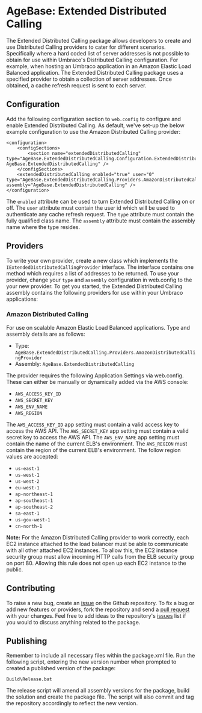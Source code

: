 # AgeBase: Extended Distributed Calling

The Extended Distributed Calling package allows developers to create and use Distributed Calling providers to cater for different scenarios. Specifically where a hard coded list of server addresses is not possible to obtain for use within Umbraco's Distributed Calling configuration. For example, when hosting an Umbraco application in an Amazon Elastic Load Balanced application. The Extended Distributed Calling package uses a specified provider to obtain a collection of server addresses. Once obtained, a cache refresh request is sent to each server.

## Configuration

Add the following configuration section to `web.config` to configure and enable Extended Distributed Calling. As default, we've set-up the below example configuration to use the Amazon Distributed Calling provider:

    <configuration>
        <configSections>
            <section name="extendedDistributedCalling" type="AgeBase.ExtendedDistributedCalling.Configuration.ExtendedDistributedCallingConfigSection, AgeBase.ExtendedDistributedCalling" />
        </configSections>
        <extendedDistributedCalling enabled="true" user="0" type="AgeBase.ExtendedDistributedCalling.Providers.AmazonDistributedCallingProvider" assembly="AgeBase.ExtendedDistributedCalling" />
    </configuration>

The `enabled` attribute can be used to turn Extended Distributed Calling on or off. The `user` attribute must contain the user id which will be used to authenticate any cache refresh request. The `type` attribute must contain the fully qualified class name. The `assembly` attribute must contain the assembly name where the type resides. 

## Providers

To write your own provider, create a new class which implements the `IExtendedDistributedCallingProvider` interface. The interface contains one method which requires a list of addresses to be returned. To use your provider, change your `type` and `assembly` configuration in web.config to the your new provider. To get you started, the Extended Distributed Calling assembly contains the following providers for use within your Umbraco applications:

### Amazon Distributed Calling

For use on scalable Amazon Elastic Load Balanced applications. Type and assembly details are as follows:

  * Type: `AgeBase.ExtendedDistributedCalling.Providers.AmazonDistributedCallingProvider`
  * Assembly: `AgeBase.ExtendedDistributedCalling`

The provider requires the following Application Settings via web.config. These can either be manually or dynamically added via the AWS console:

  * `AWS_ACCESS_KEY_ID`
  * `AWS_SECRET_KEY`
  * `AWS_ENV_NAME`
  * `AWS_REGION`

The `AWS_ACCESS_KEY_ID` app setting must contain a valid access key to access the AWS API. The `AWS_SECRET_KEY` app setting must contain a valid secret key to access the AWS API. The `AWS_ENV_NAME` app setting must contain the name of the current ELB's environment. The `AWS_REGION` must contain the region of the current ELB's environment. The follow region values are accepted:

  * `us-east-1`
  * `us-west-1`
  * `us-west-2`
  * `eu-west-1`
  * `ap-northeast-1`
  * `ap-southeast-1`
  * `ap-southeast-2`
  * `sa-east-1`
  * `us-gov-west-1`
  * `cn-north-1`
  
__Note:__ For the Amazon Distributed Calling provider to work correctly, each EC2 instance attached to the load balancer must be able to communicate with all other attached EC2 instances. To allow this, the EC2 instance security group must allow incoming HTTP calls from the ELB security group on port 80. Allowing this rule does not open up each EC2 instance to the public.

## Contributing

To raise a new bug, create an [issue](https://github.com/agebase/umbraco-extended-distributed-calling/issues) on the Github repository. To fix a bug or add new features or providers, fork the repository and send a [pull request](https://github.com/agebase/umbraco-extended-distributed-calling/pulls) with your changes. Feel free to add ideas to the repository's [issues](https://github.com/agebase/umbraco-extended-distributed-calling/issues) list if you would to discuss anything related to the package.

## Publishing

Remember to include all necessary files within the package.xml file. Run the following script, entering the new version number when prompted to created a published version of the package:

    Build\Release.bat

The release script will amend all assembly versions for the package, build the solution and create the package file. The script will also commit and tag the repository accordingly to reflect the new version.